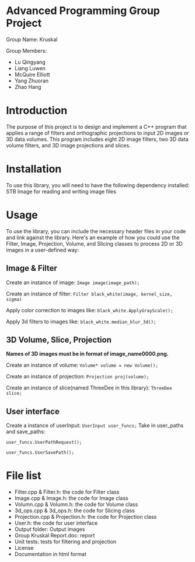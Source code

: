# Advanced Programming Group Project
Group Name: Kruskal

Group Members: 
- Lu Qingyang
- Liang Luwen
- McQuire Elliott
- Yang Zhuoran
- Zhao Hang

# Introduction
The purpose of this project is to design and implement a C++ program that applies a range of filters and orthographic projections to input 2D images or 3D data volumes. This program includes eight 2D image filters, two 3D data volume filters, and 3D image projections and slices. 

# Installation
To use this library, you will need to have the following dependency installed:
STB Image for reading and writing image files

# Usage
To use the library, you can include the necessary header files in your code and link against the library. Here's an example of how you could use the Filter, Image, Projection, Volume, and Slicing classes to process 2D or 3D images in a user-defined way:

## Image & Filter
Create an instance of image: `Image image(image_path);`

Create an instance of filter: `Filter black_white(image, kernel_size, sigma)`

Apply color correction to images like: `black_white.ApplyGrayScale();`

Apply 3d filters to images like: `black_white.median_blur_3d();`

## 3D Volume, Slice, Projection
**Names of 3D images must be in format of image_name0000.png.**

Create an instance of volume: `Volume* volume = new Volume();`

Create an instance of projection: `Projection proj(volume);`

Create an instance of slice(named ThreeDee in this library): `ThreeDee slice;`

## User interface
Create a instance of userInput: `UserInput user_funcs;`
Take in user_paths and save_paths:

`user_funcs.UserPathRequest();`

`user_funcs.UserSavePath();`

# File list
- Filter.cpp & Filter.h: the code for Filter class
- Image.cpp & Image.h: the code for Image class
- Volumn.cpp & Volumn.h: the code for Volume class
- 3d_ops.cpp & 3d_ops.h: the code for Slicing class
- Projection.cpp & Projection.h: the code for Projection class
- User.h: the code for user interface
- Output folder: Output images
- Group Kruskal Report.doc: report
- Unit tests: tests for filtering and projection
- License
- Documentation in html format
